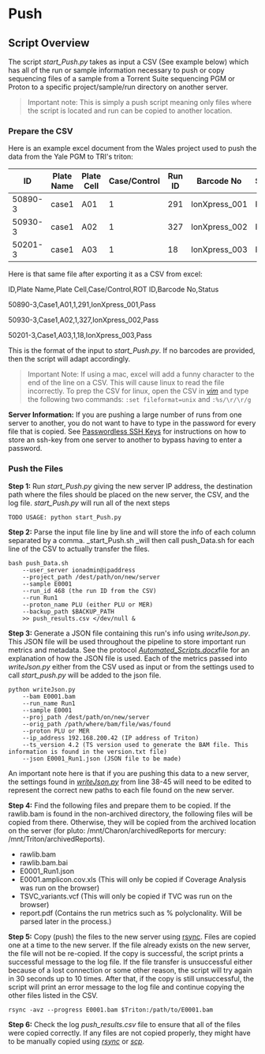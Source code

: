 Push
====

## Script Overview
The script *start_Push.py* takes as input a CSV (See example below) which has all of the run or sample information necessary to push or copy sequencing files of a sample from a Torrent Suite sequencing PGM or Proton to a specific project/sample/run directory on another server. 

> Important note: This is simply a push script meaning only files where the script is located and run can be copied to another location.   


### Prepare the CSV
Here is an example excel document from the Wales project used to push the data from the Yale PGM to TRI's triton:

| **ID** | **Plate Name** | **Plate Cell** | **Case/Control** | **Run ID** | **Barcode No** | **Status** |
| --- | --- | --- | --- | --- | --- | --- |
| 50890-3 | case1 | A01 | 1 | 291 | IonXpress_001 | Pass |
| 50930-3 | case1 | A02 | 1 | 327 | IonXpress_002 | Pass |
| 50201-3 | case1 | A03 | 1 | 18 | IonXpress_003 | Pass |

Here is that same file after exporting it as a CSV from excel:

ID,Plate Name,Plate Cell,Case/Control,ROT ID,Barcode No,Status

50890-3,Case1,A01,1,291,IonXpress_001,Pass

50930-3,Case1,A02,1,327,IonXpress_002,Pass

50201-3,Case1,A03,1,18,IonXpress_003,Pass

This is the format of the input to _start\_Push.py_. If no barcodes are provided, then the script will adapt accordingly.

> Important Note:  If using a mac, excel will add a funny character to the end of the line on a CSV. This will cause linux to read the file incorrectly. To prep the CSV for linux, open the CSV in [_vim_](file:///tmp/d20150412-3-m06vk1/Bioinformatics_Glossary.docx#Vim) and type the following two commands:
> `:set fileformat=unix` and `:%s/\r/\r/g`

**Server Information:** If you are pushing a large number of runs from one server to another, you do not want to have to type in the password for every file that is copied. See [Passwordless SSH Keys](https://github.com/jlaw9/TRI_Dev/wiki/Passwordless-SSH-Keys) for instructions on how to store an ssh-key from one server to another to bypass having to enter a password.


### Push the Files
**Step 1:** Run _start\_Push.py_ giving the new server IP address, the destination path where the files should be placed on the new server, the CSV, and the log file. _start\_Push.py_ will run all of the next steps 

    TODO USAGE: python start_Push.py 

**Step 2:** Parse the input file line by line and will store the info of each column separated by a comma. _start\_Push.sh _will then call push_Data.sh for each line of the CSV to actually transfer the files.

	bash push_Data.sh
		--user_server ionadmin@ipaddress
		--project_path /dest/path/on/new/server
		--sample E0001
		--run_id 468 (the run ID from the CSV)
		--run Run1
		--proton_name PLU (either PLU or MER)
		--backup_path $BACKUP_PATH
		>> push_results.csv </dev/null &


**Step 3:** Generate a JSON file containing this run's info using _writeJson.py_. This JSON file will be used throughout the pipeline to store important run metrics and metadata. See the protocol [_Automated\_Scripts.docx_](file:///tmp/d20150412-3-m06vk1/Automated_Scripts.docx)file for an explanation of how the JSON file is used. Each of the metrics passed into _writeJson.py_ either from the CSV used as input or from the settings used to call _start\_push.py_ will be added to the json file.

	python writeJson.py
		--bam E0001.bam
		--run_name Run1
		--sample E0001
		--proj_path /dest/path/on/new/server
		--orig_path /path/where/bam/file/was/found
		--proton PLU or MER
		--ip_address 192.168.200.42 (IP address of Triton)
		--ts_version 4.2 (TS version used to generate the BAM file. This information is found in the version.txt file)
		--json E0001_Run1.json (JSON file to be made)


An important note here is that if you are pushing this data to a new server, the settings found in [_writeJson.py_](https://github.com/jlaw9/Scripts/blob/master/Push/writeJson.py) from line 38-45 will need to be edited to represent the correct new paths to each file found on the new server.

**Step 4:** Find the following files and prepare them to be copied. If the rawlib.bam is found in the non-archived directory, the following files will be copied from there. Otherwise, they will be copied from the archived location on the server (for pluto: /mnt/Charon/archivedReports for mercury: /mnt/Triton/archivedReports).

- rawlib.bam
- rawlib.bam.bai
- E0001\_Run1.json
- E0001.amplicon.cov.xls (This will only be copied if Coverage Analysis was run on the browser)
- TSVC\_variants.vcf (This will only be copied if TVC was run on the browser)
- report.pdf (Contains the run metrics such as % polyclonality. Will be parsed later in the process.)

**Step 5:** Copy (push) the files to the new server using [rsync](file:///tmp/d20150412-3-m06vk1/Bioinformatics_Glossary.docx#rsync). Files are copied one at a time to the new server. If the file already exists on the new server, the file will not be re-copied. If the copy is successful, the script prints a successful message to the log file. If the file transfer is unsuccessful either because of a lost connection or some other reason, the script will try again in 30 seconds up to 10 times. After that, if the copy is still unsuccessful, the script will print an error message to the log file and continue copying the other files listed in the CSV.

	rsync -avz --progress E0001.bam $Triton:/path/to/E0001.bam

**Step 6:** Check the log *push_results.csv* file to ensure that all of the files were copied correctly. If any files are not copied properly, they might have to be manually copied using [_rsync_](file:///tmp/d20150412-3-m06vk1/Bioinformatics_Glossary.docx#rsync) or [_scp_](file:///tmp/d20150412-3-m06vk1/Bioinformatics_Glossary.docx#scp).
